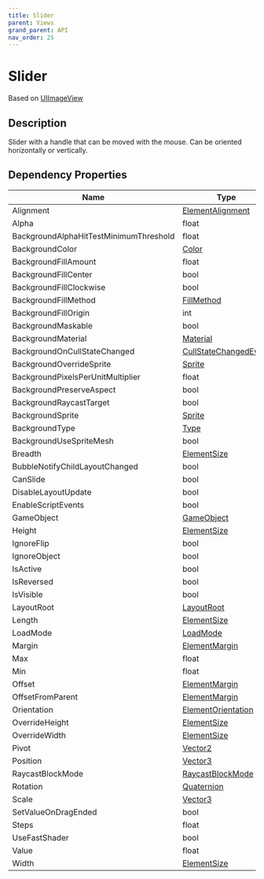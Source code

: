 ```yaml
---
title: Slider
parent: Views
grand_parent: API
nav_order: 25
---
```


# Slider

Based on [UIImageView](UIImageView)

## Description

Slider with a handle that can be moved with the mouse. Can be oriented horizontally or vertically.

## Dependency Properties

| Name | Type | Description |
| --- | --- | --- |
| Alignment | [ElementAlignment](../Types/ElementAlignment) |  |
| Alpha | float |  |
| BackgroundAlphaHitTestMinimumThreshold | float |  |
| BackgroundColor | [Color](http://docs.unity3d.com/ScriptReference/Color.html) |  |
| BackgroundFillAmount | float |  |
| BackgroundFillCenter | bool |  |
| BackgroundFillClockwise | bool |  |
| BackgroundFillMethod | [FillMethod](http://docs.unity3d.com/ScriptReference/FillMethod.html) |  |
| BackgroundFillOrigin | int |  |
| BackgroundMaskable | bool |  |
| BackgroundMaterial | [Material](http://docs.unity3d.com/ScriptReference/Material.html) |  |
| BackgroundOnCullStateChanged | [CullStateChangedEvent](http://docs.unity3d.com/ScriptReference/CullStateChangedEvent.html) |  |
| BackgroundOverrideSprite | [Sprite](http://docs.unity3d.com/ScriptReference/Sprite.html) |  |
| BackgroundPixelsPerUnitMultiplier | float |  |
| BackgroundPreserveAspect | bool |  |
| BackgroundRaycastTarget | bool |  |
| BackgroundSprite | [Sprite](http://docs.unity3d.com/ScriptReference/Sprite.html) |  |
| BackgroundType | [Type](http://docs.unity3d.com/ScriptReference/Type.html) |  |
| BackgroundUseSpriteMesh | bool |  |
| Breadth | [ElementSize](../Types/ElementSize) |  |
| BubbleNotifyChildLayoutChanged | bool |  |
| CanSlide | bool |  |
| DisableLayoutUpdate | bool |  |
| EnableScriptEvents | bool |  |
| GameObject | [GameObject](http://docs.unity3d.com/ScriptReference/GameObject.html) |  |
| Height | [ElementSize](../Types/ElementSize) |  |
| IgnoreFlip | bool |  |
| IgnoreObject | bool |  |
| IsActive | bool |  |
| IsReversed | bool |  |
| IsVisible | bool |  |
| LayoutRoot | [LayoutRoot](LayoutRoot) |  |
| Length | [ElementSize](../Types/ElementSize) |  |
| LoadMode | [LoadMode](../Types/LoadMode) |  |
| Margin | [ElementMargin](../Types/ElementMargin) |  |
| Max | float |  |
| Min | float |  |
| Offset | [ElementMargin](../Types/ElementMargin) |  |
| OffsetFromParent | [ElementMargin](../Types/ElementMargin) |  |
| Orientation | [ElementOrientation](../Types/ElementOrientation) |  |
| OverrideHeight | [ElementSize](../Types/ElementSize) |  |
| OverrideWidth | [ElementSize](../Types/ElementSize) |  |
| Pivot | [Vector2](http://docs.unity3d.com/ScriptReference/Vector2.html) |  |
| Position | [Vector3](http://docs.unity3d.com/ScriptReference/Vector3.html) |  |
| RaycastBlockMode | [RaycastBlockMode](../Types/RaycastBlockMode) |  |
| Rotation | [Quaternion](http://docs.unity3d.com/ScriptReference/Quaternion.html) |  |
| Scale | [Vector3](http://docs.unity3d.com/ScriptReference/Vector3.html) |  |
| SetValueOnDragEnded | bool |  |
| Steps | float |  |
| UseFastShader | bool |  |
| Value | float |  |
| Width | [ElementSize](../Types/ElementSize) |  |
